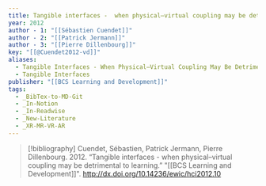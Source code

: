 ```yaml
---
title: Tangible interfaces -  when physical–virtual coupling may be detrimental to learning
year: 2012
author - 1: "[[Sébastien Cuendet]]"
author - 2: "[[Patrick Jermann]]"
author - 3: "[[Pierre Dillenbourg]]"
key: "[[@Cuendet2012-vd]]"
aliases:
  - Tangible Interfaces - When Physical–Virtual Coupling May Be Detrimental To Learning
  - Tangible Interfaces
publisher: "[[BCS Learning and Development]]"
tags:
  - _BibTex-to-MD-Git
  - _In-Notion
  - _In-Readwise
  - _New-Literature
  - _XR-MR-VR-AR
---
```


> [!bibliography]
> Cuendet, Sébastien, Patrick Jermann, Pierre Dillenbourg. 2012. “Tangible interfaces -  when physical–virtual coupling may be detrimental to learning.” "[[BCS Learning and Development]]". http://dx.doi.org/10.14236/ewic/hci2012.10